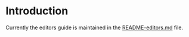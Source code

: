 # Introduction #

Currently the editors guide is maintained in the [README-editors.md](https://github.com/oborel/obo-relations/blob/master/src/ontology/README-editors.md) file.
